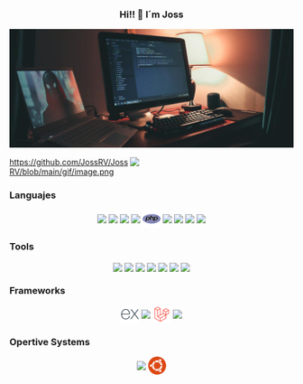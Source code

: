 <h3 align="center">Hi!! 👋 I´m Joss</h1>

![](./gif/setup-1.jpg)


<!--<img src="https://media.giphy.com/media/VgCDAzcKvsR6OM0uWg/giphy.gif" width="50">-->
<img align='right' src="https://media.giphy.com/media/M9gbBd9nbDrOTu1Mqx/giphy.gif" width="290">

<!--<img src="https://raw.githubusercontent.com/github/explore/80688e429a7d4ef2fca1e82350fe8e3517d3494d/topics/vue/vue.png" alt="Vue" width="24">-->
<!--<img src="https://raw.githubusercontent.com/github/explore/80688e429a7d4ef2fca1e82350fe8e3517d3494d/topics/firebase/firebase.png" width="24">-->

https://github.com/JossRV/JossRV/blob/main/gif/image.png

### Languajes
<div align="center">
  <img align="center" src="https://cdn.jsdelivr.net/gh/devicons/devicon/icons/javascript/javascript-original.svg" width=32/>
  <img align="center" src="https://cdn.jsdelivr.net/gh/devicons/devicon/icons/typescript/typescript-original.svg" width=32/>
  <img align="center" src="https://cdn.jsdelivr.net/gh/devicons/devicon/icons/java/java-original.svg" width=32/>
  <img align="center" src="https://cdn.jsdelivr.net/gh/devicons/devicon/icons/python/python-original.svg" width=32/>
  <img align="center" src="https://raw.githubusercontent.com/github/explore/80688e429a7d4ef2fca1e82350fe8e3517d3494d/topics/php/php.png" width=32/>
  <img align="center" src="https://cdn.jsdelivr.net/gh/devicons/devicon/icons/html5/html5-original.svg" width=32/>
  <img align="center" src="https://cdn.jsdelivr.net/gh/devicons/devicon/icons/css3/css3-original.svg" width=32/>
  <img align="center" src="https://cdn.jsdelivr.net/gh/devicons/devicon/icons/jquery/jquery-original.svg" width=32/>
  <img align="center" src="https://cdn.jsdelivr.net/gh/devicons/devicon/icons/bash/bash-original.svg" width=32/>
</div>

### Tools
<div align="center">
  <img align="center" src="https://cdn.jsdelivr.net/gh/devicons/devicon/icons/mongodb/mongodb-original-wordmark.svg" width=32/>
  <img align="center" src="https://cdn.jsdelivr.net/gh/devicons/devicon/icons/nodejs/nodejs-original.svg" width=32/>
  <img align="center" src="https://cdn.jsdelivr.net/gh/devicons/devicon/icons/mysql/mysql-original.svg" width=32/>
  <img align="center" src="https://cdn.jsdelivr.net/gh/devicons/devicon/icons/yarn/yarn-original.svg" width=32/>
  <img align="center" src="https://cdn.jsdelivr.net/gh/devicons/devicon/icons/figma/figma-original.svg" width=32/>
  <img align="center" src="https://cdn.svgporn.com/logos/visual-studio-code.svg" width=32/>
  <img align="center" src="https://cdn.svgporn.com/logos/git-icon.svg" width=32/>
</div>

### Frameworks
<div align="center">
  <img align="center" src="https://github.com/Berkmann18/Berkmann18/blob/master/assets/express.svg" width=32/>
  <img align="center" src="https://cdn.jsdelivr.net/gh/devicons/devicon/icons/bootstrap/bootstrap-original.svg" width=32/>
  <img align="center" src="https://raw.githubusercontent.com/github/explore/80688e429a7d4ef2fca1e82350fe8e3517d3494d/topics/laravel/laravel.png" width=32/>
  <img align="center" src="https://cdn.jsdelivr.net/gh/devicons/devicon/icons/react/react-original.svg" width=32/>
</div>

### Opertive Systems
<div align="center">
  <img align="center" src="https://cdn.jsdelivr.net/gh/devicons/devicon/icons/linux/linux-original.svg" width=32/>
  <img align="center" src="https://raw.githubusercontent.com/github/explore/80688e429a7d4ef2fca1e82350fe8e3517d3494d/topics/ubuntu/ubuntu.png" width=32/>
</div>

